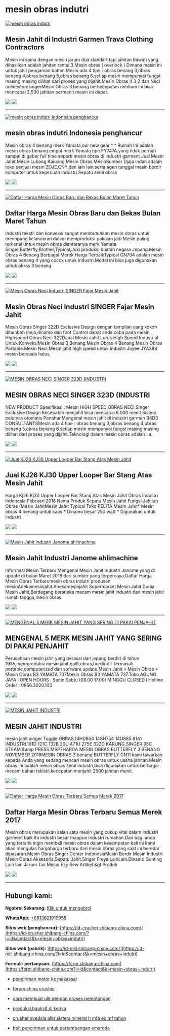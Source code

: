 # mesin obras indutri

<a href="https://swt.shibang-china.com/?l=id&img&k=mesin+obras+indutri" target="_blank">![mesin obras indutri](http://static.shibang-china.com/all-800x300/909.jpg)</a>

## Mesin Jahit di Industri Garmen Trava Clothing Contractors
Mesin ini sama dengan mesin jarum dua standart tapi jahitan bawah yang dihasilkan adalah jahitan rantai.3.Mesin obras ( overlock ) Dimana mesin ini untuk jahit pengaman bahan.Mesin ada 4 tipe : obras benang 3,obras benang 4,obras benang 5,obras benang 6.setiap mesin mempunyai fungsi masing masing dilihat dari proses yang dijahit.Mesin Obras 4 3 2 dan Neci onlinestoresingerMesin Obras 3 benang berkecepatan medium ini bisa mencapai 2,500 jahitan permenit.mesin ini dapat.


<a href="https://whatsapp.shibangsoft.com/WhatsApp.php" target="_blank" title="WhatsApp">![](http://static.shibang-china.com/icon/whatsapp.png)</a> <a href="https://swt.shibang-china.com/?l=id&icon&k=mesin+obras+indutri" target="_blank">![](http://static.shibang-china.com/icon/chat-id.png)</a>

---

<a href="https://swt.shibang-china.com/?l=id&img&k=mesin+obras+indutri" target="_blank">![mesin obras indutri Indonesia penghancur](http://static.shibang-china.com/all-800x300/1147.jpg)</a>

## mesin obras indutri Indonesia penghancur
Mesin obras 4 benang merk Yamata,our new gear ^ ^ Rumah Ini adalah mesin obras benang empat merk Yamata tipe FY747A.yang tidak pernah sampai di geber full time seperti mesin obras di industri garment.Jual Mesin Jahit,Mesin Lubang Kancing,Mesin Obras,MesinSumber Djaja Indah adalah toko penjual mesin ZOJE,CNY,dan lain lain serta agen tunggal mesin bordir komputer untuk keperluan industri Sepatu semi obras


<a href="https://whatsapp.shibangsoft.com/WhatsApp.php" target="_blank" title="WhatsApp">![](http://static.shibang-china.com/icon/whatsapp.png)</a> <a href="https://swt.shibang-china.com/?l=id&icon&k=mesin+obras+indutri" target="_blank">![](http://static.shibang-china.com/icon/chat-id.png)</a>

---

<a href="https://swt.shibang-china.com/?l=id&img&k=mesin+obras+indutri" target="_blank">![Daftar Harga Mesin Obras Baru dan Bekas Bulan Maret Tahun](http://static.shibang-china.com/all-800x300/697.jpg)</a>

## Daftar Harga Mesin Obras Baru dan Bekas Bulan Maret Tahun
Industri tekstil dan konveksi sangat membutuhkan mesin obras untuk menopang kelancaran dalam memproduksi pakaian jadi.Mesin paling terkenal untuk mesin obras diantaranya merk Yamata Singer,Butterfly,Brother,Typical,Juki produksi buatan negara Jepang.Mesin Obras 4 Benang Berbagai Merek Harga TerbaikTypical GN794 adalah mesin obras benang 4 yang cocok untuk industri.Model ini bisa juga digunakan untuk obras 3 benang.


<a href="https://whatsapp.shibangsoft.com/WhatsApp.php" target="_blank" title="WhatsApp">![](http://static.shibang-china.com/icon/whatsapp.png)</a> <a href="https://swt.shibang-china.com/?l=id&icon&k=mesin+obras+indutri" target="_blank">![](http://static.shibang-china.com/icon/chat-id.png)</a>

---

<a href="https://swt.shibang-china.com/?l=id&img&k=mesin+obras+indutri" target="_blank">![Mesin Obras Neci Industri SINGER Fajar Mesin Jahit](http://static.shibang-china.com/all-800x300/1096.jpg)</a>

## Mesin Obras Neci Industri SINGER Fajar Mesin Jahit
Mesin Obras Singer 322D Exclusive Design dengan tampilan yang kokoh ditambah meja,dinamo dan foot Control dapat anda coba pada mesin Highspeed Obras Neci 322DJual Mesin Jahit Lurus High Speed Industrial Untuk KonveksiMesin Obras 3 Benang.Mesin Obras 4 Benang.Mesin Obras Portable.Mesin Neci.Mesin jahit high speed untuk industri Joyee JYA388 mesin bersuala halus,


<a href="https://whatsapp.shibangsoft.com/WhatsApp.php" target="_blank" title="WhatsApp">![](http://static.shibang-china.com/icon/whatsapp.png)</a> <a href="https://swt.shibang-china.com/?l=id&icon&k=mesin+obras+indutri" target="_blank">![](http://static.shibang-china.com/icon/chat-id.png)</a>

---

<a href="https://swt.shibang-china.com/?l=id&img&k=mesin+obras+indutri" target="_blank">![MESIN OBRAS NECI SINGER 323D (INDUSTRI](http://static.shibang-china.com/all-800x300/207.jpg)</a>

## MESIN OBRAS NECI SINGER 323D (INDUSTRI
NEW PRODUCT Spesifikasi : Mesin HIGH SPEED OBRAS NECI Singer Exclusive Design Kecepatan menjahit bisa mencapai 6.000 menit Sistem pelumas otomatis PenahanMengenal mesin jahit di industri garmen B4D3 CONSULTANTSMesin ada 4 tipe : obras benang 3,obras benang 4,obras benang 5,obras benang 6.setiap mesin mempunyai fungsi masing masing dilihat dari proses yang dijahit.Teknologi dalam mesin obras adalah : a.


<a href="https://whatsapp.shibangsoft.com/WhatsApp.php" target="_blank" title="WhatsApp">![](http://static.shibang-china.com/icon/whatsapp.png)</a> <a href="https://swt.shibang-china.com/?l=id&icon&k=mesin+obras+indutri" target="_blank">![](http://static.shibang-china.com/icon/chat-id.png)</a>

---

<a href="https://swt.shibang-china.com/?l=id&img&k=mesin+obras+indutri" target="_blank">![Jual KJ26 KJ30 Upper Looper Bar Stang Atas Mesin Jahit](http://static.shibang-china.com/all-800x300/279.jpg)</a>

## Jual KJ26 KJ30 Upper Looper Bar Stang Atas Mesin Jahit
Harga Kj26 Kj30 Upper Looper Bar Stang Atas Mesin Jahit Obras Industri Indonesia Pebruari 2018 Nama Produk Sepatu Mesin Jahit Fungsi Jahitan Obras (Mesin JahitMesin Jahit Typical Toko PELITA Mesin Jahit* Mesin obras 4 benang untuk kaos * Dinamo besar 250 watt * Digunakan untuk industri


<a href="https://whatsapp.shibangsoft.com/WhatsApp.php" target="_blank" title="WhatsApp">![](http://static.shibang-china.com/icon/whatsapp.png)</a> <a href="https://swt.shibang-china.com/?l=id&icon&k=mesin+obras+indutri" target="_blank">![](http://static.shibang-china.com/icon/chat-id.png)</a>

---

<a href="https://swt.shibang-china.com/?l=id&img&k=mesin+obras+indutri" target="_blank">![Mesin Jahit Industri Janome ahlimachine](http://static.shibang-china.com/all-800x300/1008.jpg)</a>

## Mesin Jahit Industri Janome ahlimachine
Informasi Mesin Terbaru Mengenai Mesin Jahit Industri Janome yang di update di bulan Maret 2018 dari sumber yang terpercaya.Daftar Harga Mesin Obras Terbarumesin obras indutri produsen mesinAnekamesinjahit.Anekamesinjahit Supermarket Mesin Jahit Dunia Mesin Jahit,Berdagang beraneka macam mesin jahit industri dan mesin jahit rumah tangga,mesin obras


<a href="https://whatsapp.shibangsoft.com/WhatsApp.php" target="_blank" title="WhatsApp">![](http://static.shibang-china.com/icon/whatsapp.png)</a> <a href="https://swt.shibang-china.com/?l=id&icon&k=mesin+obras+indutri" target="_blank">![](http://static.shibang-china.com/icon/chat-id.png)</a>

---

<a href="https://swt.shibang-china.com/?l=id&img&k=mesin+obras+indutri" target="_blank">![MENGENAL 5 MERK MESIN JAHIT YANG SERING DI PAKAI PENJAHIT](http://static.shibang-china.com/all-800x300/365.jpg)</a>

## MENGENAL 5 MERK MESIN JAHIT YANG SERING DI PAKAI PENJAHIT
Perusahaan mesin jahit yang berasal dari jepang berdiri di tahun 1935,memproduksi mesin jahit,quilt,obras,bordir dll Termasuk portable,computerized dan software update.Mesin Jahit » Mesin Obras » Mesin Obras B3 YAMATA 737Mesin Obras B3 YAMATA 737.Toko AGUNG JAYA l OPEN HOURS : Senin Sabtu (08.00 17.00) MINGGU CLOSED l Hotline Order : 0856.3020.100


<a href="https://whatsapp.shibangsoft.com/WhatsApp.php" target="_blank" title="WhatsApp">![](http://static.shibang-china.com/icon/whatsapp.png)</a> <a href="https://swt.shibang-china.com/?l=id&icon&k=mesin+obras+indutri" target="_blank">![](http://static.shibang-china.com/icon/chat-id.png)</a>

---

<a href="https://swt.shibang-china.com/?l=id&img&k=mesin+obras+indutri" target="_blank">![MESIN JAHIT INDUSTRI](http://static.shibang-china.com/all-800x300/820.jpg)</a>

## MESIN JAHIT INDUSTRI
mesin jahit singer Toggle OBRAS.14HD854 14SH754 14U885 81A1 INDUSTRI.191D 121C 132B 20U 471U 275E 322D KARUNG.SINGER 95C STEAM &amp PRESS.MSP7HARGA MESIN OBRAS BUTTERFLY 3 BENANG NOVEMBER 2018MESIN OBRAS 3 benang BUTTERFLY GN11 kami tawarkan kepada Anda yang sedang mencari mesin obras untuk usaha jahitan.Mesin obras ini adalah mesin obras semi industri,bisa digunakan untuk berbagai macam bahan teklstil,kecepatan menjahit 2500 jahitan menit.


<a href="https://whatsapp.shibangsoft.com/WhatsApp.php" target="_blank" title="WhatsApp">![](http://static.shibang-china.com/icon/whatsapp.png)</a> <a href="https://swt.shibang-china.com/?l=id&icon&k=mesin+obras+indutri" target="_blank">![](http://static.shibang-china.com/icon/chat-id.png)</a>

---

<a href="https://swt.shibang-china.com/?l=id&img&k=mesin+obras+indutri" target="_blank">![Daftar Harga Mesin Obras Terbaru Semua Merek 2017](http://static.shibang-china.com/all-800x300/753.jpg)</a>

## Daftar Harga Mesin Obras Terbaru Semua Merek 2017
Mesin obras merupakan salah satu mesin yang cukup vital dalam industri garment baik itu industri besar maupun industri rumahan.Dan bagi anda yang tertarik ingin membeli mesin obras dalam kesempatan kali ini kami akan mengulas hargaharga terbaru dari mesin obras yang saat ini beredar dipasaran.Mesin Obras Singer Center IndonesiaMesin Bordir Mesin Industri Mesin Obras Aksesoris.Sepatu Jahit.Singer Freya LainLain.Dinamo Gunting Lain lain Jarum Tas Mesin Ezy Sew Artikel &gt Produk


<a href="https://whatsapp.shibangsoft.com/WhatsApp.php" target="_blank" title="WhatsApp">![](http://static.shibang-china.com/icon/whatsapp.png)</a> <a href="https://swt.shibang-china.com/?l=id&icon&k=mesin+obras+indutri" target="_blank">![](http://static.shibang-china.com/icon/chat-id.png)</a>

---
## Hubungi kami:

**Ngobrol Sekarang:** [Klik untuk mengobrol](https://swt.shibang-china.com?l=id&contact&k=mesin+obras+indutri)

**WhatsApp:**  [+8613621919955](https://whatsapp.shibangsoft.com/WhatsApp.php)

**Situs web (penghancur):** [https://id-crusher.shibang-china.com/](https://id-crusher.shibang-china.com/?l=id&contact&k=mesin+obras+indutri)

**Situs web (pabrik):** [https://id-mill.shibang-china.com/](https://id-mill.shibang-china.com/?l=id&contact&k=mesin+obras+indutri)

**Formulir pertanyaan:** [https://form.shibang-china.com](https://form.shibang-china.com?l=id&contact&k=mesin+obras+indutri)

* [pengiriman motor ke makassar](../41/pengiriman%20motor%20ke%20makassar.md)

* [forum china crusher](../49/forum%20china%20crusher.md)

* [cara membuat ulir dengan proses pemotongan](../43/cara%20membuat%20ulir%20dengan%20proses%20pemotongan.md)

* [produksi bauksit di kenya](../43/produksi%20bauksit%20di%20kenya.md)

* [crusher svedala allis sistem mineral h mfa ec mf tahun](../50/crusher%20svedala%20allis%20sistem%20mineral%20h%20mfa%20ec%20mf%20tahun.md)

* [belt pengiriman untuk pertambangan emarode](../45/belt%20pengiriman%20untuk%20pertambangan%20emarode.md)